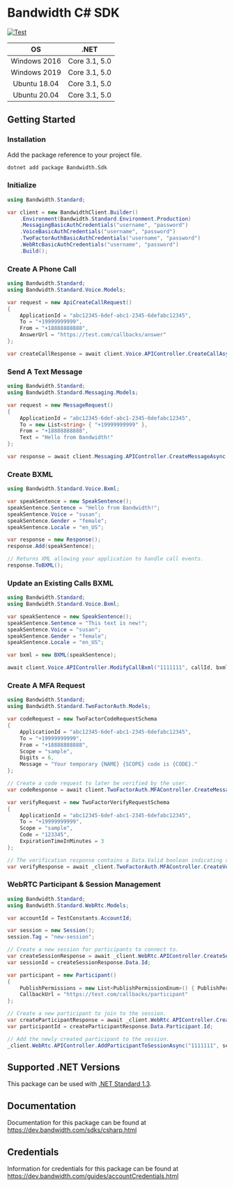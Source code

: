 # Bandwidth C# SDK

[![Test](https://github.com/Bandwidth/csharp-sdk/actions/workflows/test.yml/badge.svg)](https://github.com/Bandwidth/csharp-sdk/actions/workflows/test.yml)

| **OS** | **.NET** |
|:---:|:---:|
| Windows 2016 | Core 3.1, 5.0 |
| Windows 2019 | Core 3.1, 5.0 |
| Ubuntu 18.04 | Core 3.1, 5.0 |
| Ubuntu 20.04 | Core 3.1, 5.0 |

## Getting Started

### Installation

Add the package reference to your project file.

```sh
dotnet add package Bandwidth.Sdk
```

### Initialize

```csharp
using Bandwidth.Standard;

var client = new BandwidthClient.Builder()
    .Environment(Bandwidth.Standard.Environment.Production)
    .MessagingBasicAuthCredentials("username", "password")
    .VoiceBasicAuthCredentials("username", "password")
    .TwoFactorAuthBasicAuthCredentials("username", "password")
    .WebRtcBasicAuthCredentials("username", "password")
    .Build();
```

### Create A Phone Call

```csharp
using Bandwidth.Standard;
using Bandwidth.Standard.Voice.Models;

var request = new ApiCreateCallRequest()
{
    ApplicationId = "abc12345-6def-abc1-2345-6defabc12345",
    To = "+19999999999",
    From = "+18888888888",
    AnswerUrl = "https://test.com/callbacks/answer"
};

var createCallResponse = await client.Voice.APIController.CreateCallAsync("1111111", request);
```

### Send A Text Message

```csharp
using Bandwidth.Standard;
using Bandwidth.Standard.Messaging.Models;

var request = new MessageRequest()
{
    ApplicationId = "abc12345-6def-abc1-2345-6defabc12345",
    To = new List<string> { "+19999999999" },
    From = "+18888888888",
    Text = "Hello from Bandwidth!"
};

var response = await client.Messaging.APIController.CreateMessageAsync("1111111", request);
```

### Create BXML

```csharp
using Bandwidth.Standard.Voice.Bxml;

var speakSentence = new SpeakSentence();
speakSentence.Sentence = "Hello from Bandwidth!";
speakSentence.Voice = "susan";
speakSentence.Gender = "female";
speakSentence.Locale = "en_US";

var response = new Response();
response.Add(speakSentence);

// Returns XML allowing your application to handle call events.
response.ToBXML();

```

### Update an Existing Calls BXML

```csharp 
using Bandwidth.Standard;
using Bandwidth.Standard.Voice.Bxml;

var speakSentence = new SpeakSentence();
speakSentence.Sentence = "This text is new!";
speakSentence.Voice = "susan";
speakSentence.Gender = "female";
speakSentence.Locale = "en_US";

var bxml = new BXML(speakSentence);

await client.Voice.APIController.ModifyCallBxml("1111111", callId, bxml.ToString());
```


### Create A MFA Request

```csharp
using Bandwidth.Standard;
using Bandwidth.Standard.TwoFactorAuth.Models;

var codeRequest = new TwoFactorCodeRequestSchema
{
    ApplicationId = "abc12345-6def-abc1-2345-6defabc12345",
    To = "+19999999999",
    From = "+18888888888",
    Scope = "sample",
    Digits = 6,
    Message = "Your temporary {NAME} {SCOPE} code is {CODE}."
};

// Create a code request to later be verified by the user.
var codeResponse = await client.TwoFactorAuth.MFAController.CreateMessagingTwoFactorAsync("1111111", codeRequest);

var verifyRequest = new TwoFactorVerifyRequestSchema
{
    ApplicationId = "abc12345-6def-abc1-2345-6defabc12345",
    To = "+19999999999",
    Scope = "sample",
    Code = "123345",
    ExpirationTimeInMinutes = 3
};

// The verification response contains a Data.Valid boolean indicating success or failure.
var verifyResponse = await _client.TwoFactorAuth.MFAController.CreateVerifyTwoFactorAsync("1111111", verifyRequest);
```

### WebRTC Participant & Session Management

```csharp
using Bandwidth.Standard;
using Bandwidth.Standard.WebRtc.Models;

var accountId = TestConstants.AccountId;

var session = new Session();
session.Tag = "new-session";

// Create a new session for participants to connect to.
var createSessionResponse = await _client.WebRtc.APIController.CreateSessionAsync("1111111", session);
var sessionId = createSessionResponse.Data.Id;

var participant = new Participant()
{
    PublishPermissions = new List<PublishPermissionEnum>() { PublishPermissionEnum.AUDIO, PublishPermissionEnum.VIDEO },
    CallbackUrl = "https://test.com/callbacks/participant"
};

// Create a new participant to join to the session.
var createParticipantResponse = await _client.WebRtc.APIController.CreateParticipantAsync("1111111", participant);
var participantId = createParticipantResponse.Data.Participant.Id;

// Add the newly created participant to the session.
_client.WebRtc.APIController.AddParticipantToSessionAsync("1111111", sessionId, participantId);
```

## Supported .NET Versions

This package can be used with [.NET Standard 1.3](https://docs.microsoft.com/en-us/dotnet/standard/net-standard).

## Documentation

Documentation for this package can be found at https://dev.bandwidth.com/sdks/csharp.html

## Credentials

Information for credentials for this package can be found at https://dev.bandwidth.com/guides/accountCredentials.html
